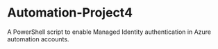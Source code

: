 # Automation-Project4
A PowerShell script to enable Managed Identity authentication in Azure automation accounts.
